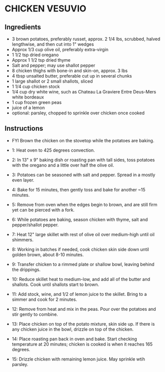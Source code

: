 # CHICKEN VESUVIO

## Ingredients

* 3 brown potatoes, preferably russet, approx. 2 1/4 lbs, scrubbed, halved lengthwise, and then cut into 1" wedges
* Approx 1/3 cup olive oil, preferably extra-virgin
* 1 1/2 tsp dried oregano 
* Approx 1 1/2 tsp dried thyme
* Salt and pepper; may use shallot pepper 
* 8 chicken thighs with bone-in and skin-on, approx. 3 lbs
* 4 tbsp unsalted butter, preferable cut up in several chunks
* 1 large shallot or 2 small shallots, sliced
* 1 1/4 cup chicken stock
* 1/4 cup dry white wine, such as Chateau La Graviere Entre Deus-Mers white bordeaux
* 1 cup frozen green peas
* juice of a lemon
* optional: parsley, chopped to sprinkle over chicken once cooked

## Instructions

* FYI Brown the chicken on the stovetop while the potatoes are baking.

*  1: Heat oven to 425 degrees convection.
*  2: In 13" x 9" baking dish or roasting pan with tall sides, toss potatoes with the oregano and a little over half the olive oil. 
*  3: Potatoes can be seasoned with salt and pepper. Spread in a mostly even layer. 
*  4: Bake for 15 minutes, then gently toss and bake for another ~15 minutes.
*  5: Remove from oven when the edges begin to brown, and are still firm yet can be pierced with a fork.
*  6: While potatoes are baking, season chicken with thyme, salt and pepper/shallot pepper.
*  7: Heat 12" large skillet with rest of olive oil over medium-high until oil shimmers.
*  8: Working in batches if needed, cook chicken skin side down until golden brown, about 8-10 minutes.
*  9: Transfer chicken to a rimmed plate or shallow bowl, leaving behind the drippings.
* 10: Reduce skillet heat to medium-low, and add all of the butter and shallots. Cook until shallots start to brown.
* 11: Add stock, wine, and 1/2 of lemon juice to the skillet. Bring to a simmer and cook for 2 minutes. 
* 12: Remove from heat and mix in the peas. Pour over the potatoes and stir gently to combine.
* 13: Place chicken on top of the potato mixture, skin side up. If there is any chicken juice in the bowl, drizzle on top of the chicken.
* 14: Place roasting pan back in oven and bake. Start checking temperature at 20 minutes; chicken is cooked is when it reaches 165 degrees.
* 15: Drizzle chicken with remaining lemon juice. May sprinkle wtih parsley. 
